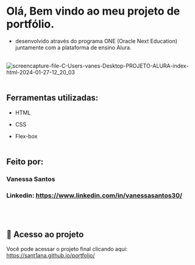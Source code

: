 # Olá, Bem vindo ao meu projeto de portfólio.

 - desenvolvido através do programa ONE (Oracle Next Education) juntamente com a plataforma de ensino Alura. <br><br>

![screencapture-file-C-Users-vanes-Desktop-PROJETO-ALURA-index-html-2024-01-27-12_20_03](https://github.com/sant1ana/portfolio/assets/93404790/5641eb91-1bc7-45c5-89b8-1955d0a35f1c)
<br><br>


## Ferramentas utilizadas:

* HTML

* CSS

* Flex-box
<br><br>
## Feito por:

### Vanessa Santos

### Linkedin: https://www.linkedin.com/in/vanessasantos30/
<br><br>

## :link: Acesso ao projeto

Você pode acessar o projeto final clicando aqui: https://sant1ana.github.io/portfolio/
